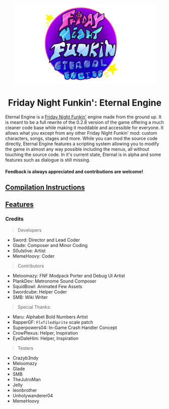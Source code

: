 <p align="center">
    <img src="art/logo.png" width="450"/>
    <h1 align="center">Friday Night Funkin': Eternal Engine</h1>
</p>

Eternal Engine is a [Friday Night Funkin'](https://github.com/FunkinCrew/Funkin) engine made from the ground up.
It is meant to be a full rewrite of the 0.2.8 version of the game offering a much cleaner code base while making it moddable and accessible for everyone.
It allows what you except from any other Friday Night Funkin' mod: custom characters, songs, stages and more. While you can mod the source code directly, Eternal Engine features a scripting system allowing you to modify the game in almost any way possible including the menus, all without touching the source code.
In it's current state, Eternal is in alpha and some features such as dialogue is still missing.
<h4>Feedback is always appreciated and contributions are welcome!</h4>

## [Compilation Instructions](https://github.com/Sword352/FNF-EternalEngine/blob/master/wiki/COMPILATION.md)
## [Features](https://github.com/Sword352/FNF-EternalEngine/blob/master/wiki/FEATURES.md)

### Credits
> Developers
- Sword: Director and Lead Coder
- Glade: Composer and Minor Coding
- S0ulstive: Artist
- MemeHoovy: Coder

> Contributors
- Meloomazy: FNF Modpack Porter and Debug UI Artist
- PlankDev: Metronome Sound Composer
- SquidBowl: Animated Few Assets
- Swordcube: Helper Coder
- SMB: Wiki Writer

> Special Thanks:
- Maru: Alphabet Bold Numbers Artist
- RapperGF: `FlxTiledSprite` scale patch
- Superpowers04: In-Game Crash Handler Concept
- CrowPlexus: Helper, Inspiration
- EyeDaleHim: Helper, Inspiration

> Testers
- Crazyb3ndy
- Meloomazy
- Glade
- SMB
- TheJutroMan
- Jelly
- leonbrother
- Unholywanderer04
- MemeHoovy
